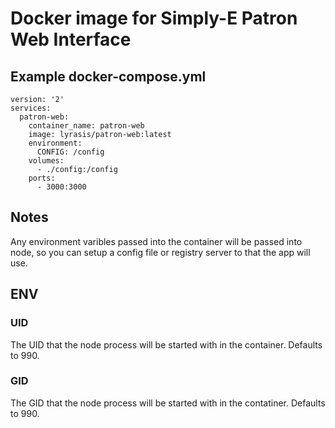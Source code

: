 # Docker image for Simply-E Patron Web Interface

## Example docker-compose.yml

```
version: '2'
services:
  patron-web:
    container_name: patron-web
    image: lyrasis/patron-web:latest
    environment:
      CONFIG: /config
    volumes:
      - ./config:/config
    ports:
      - 3000:3000
```

## Notes

Any environment varibles passed into the container will be passed into node, 
so you can setup a config file or registry server to that the app will use.

## ENV

### UID
The UID that the node process will be started with in the container. Defaults to 990.

### GID
The GID that the node process will be started with in the contatiner. Defaults to 990.
